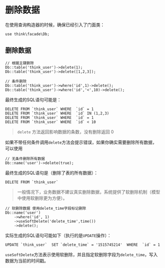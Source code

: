 # 删除数据

在使用查询构造器的时候，确保已经引入了门面类：

```
use think\facade\Db;
```

## 删除数据

```
// 根据主键删除
Db::table('think_user')->delete(1);
Db::table('think_user')->delete([1,2,3]);

// 条件删除    
Db::table('think_user')->where('id',1)->delete();
Db::table('think_user')->where('id','<',10)->delete();
```

最终生成的SQL语句可能是：

```
DELETE FROM `think_user` WHERE  `id` = 1 
DELETE FROM `think_user` WHERE  `id` IN (1,2,3) 
DELETE FROM `think_user` WHERE  `id` = 1 
DELETE FROM `think_user` WHERE  `id` < 10
```

> `delete` 方法返回影响数据的条数，没有删除返回 0

如果不带任何条件调用`delete`方法会提示错误，如果你确实需要删除所有数据，可以使用

```
// 无条件删除所有数据
Db::name('user')->delete(true);
```

最终生成的SQL语句是（删除了表的所有数据）：

```
DELETE FROM `think_user`
```

> 一般情况下，业务数据不建议真实删除数据，系统提供了软删除机制（模型中使用软删除更为方便）。

```
// 软删除数据 使用delete_time字段标记删除
Db::name('user')
	->where('id', 1)
	->useSoftDelete('delete_time',time())
    ->delete();
```

实际生成的SQL语句可能如下（执行的是`UPDATE`操作）：

```
UPDATE `think_user`  SET `delete_time` = '1515745214'  WHERE  `id` = 1
```

`useSoftDelete`方法表示使用软删除，并且指定软删除字段为`delete_time`，写入数据为当前的时间戳。
